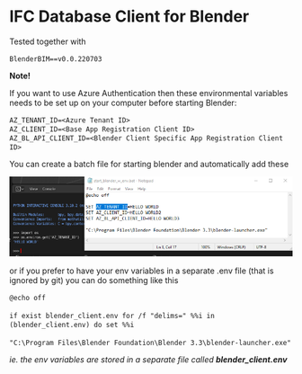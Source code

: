 # IFC Database Client for Blender


Tested together with 

    BlenderBIM==v0.0.220703


**Note!** 

If you want to use Azure Authentication then these environmental variables needs to be set up on your computer before 
starting Blender:

    AZ_TENANT_ID=<Azure Tenant ID>
    AZ_CLIENT_ID=<Base App Registration Client ID>
    AZ_BL_API_CLIENT_ID=<Blender Client Specific App Registration Client ID>

 
You can create a batch file for starting blender and automatically add these 

![Start Blender with env using Batch file](blender_start_w_batch.png)

or if you prefer to have your env variables in a separate .env file (that is ignored by git) 
you can do something like this

    @echo off

    if exist blender_client.env for /f "delims=" %%i in (blender_client.env) do set %%i
    
    "C:\Program Files\Blender Foundation\Blender 3.3\blender-launcher.exe"

_ie. the env variables are stored in a separate file called **blender_client.env**_